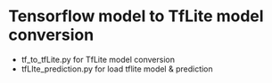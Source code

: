 # Tensorflow model to TfLite model conversion
* tf_to_tfLite.py for TfLite model conversion
* tfLIte_prediction.py for load tflite model & prediction